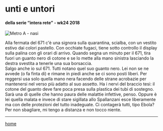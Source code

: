 # unti e untori  

#### della serie “intera rete” - wk24 2018  
![](https://drive.google.com/uc?id=118gI-GOuAsHP6O8TryC37A66Ubwng77F "Metro A - nasi")  
<!--- interarete036.png --->  

Alla fermata del 671 c'è una signora sulla quarantina, scialba, con un vestito estivo dai colori pastello. Con occhiate fugaci, tiene sotto controllo il display sulla palina con gli orari di arrivo. Quando segna un minuto per il 671, tira fuori un guanto nero di cotone e se lo mette alla mano sinistra lasciando la destra svestita a tenerle una sua borsaccia.  
Salgo anche io sul 671. Tutti notano quel suo guanto nero. Lei non se ne avvede (o fa finta di) e rimane in piedi anche se ci sono posti liberi. Per reggersi usa solo quella mano nera facendo delle strane acrobazie per mantenersi nel verso più adatto al suo assetto. Ha i nervi del braccio tesi: il cotone del guanto deve fare poca presa sulla plastica dei tubi di sostegno.  
Sarà una di quelle che hanno paura delle malattie infettive, penso. Oppure è lei quella malata e invece di stare sigillata allo Spallanzani esce liberamente ma con delle protezioni del tutto inadeguate. Ci contagerà tutti, tipo Ebola?  
Per non sbagliare, mi tengo a distanza e non tocco niente.  

---  
[home](/interarete.md) 
  
